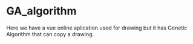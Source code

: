 # GA_algorithm
Here we have a vue online aplication used for drawing but it has Genetic Algorithm that can copy a drawing.
